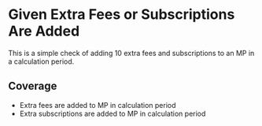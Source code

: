 # Given Extra Fees or Subscriptions Are Added

This is a simple check of adding 10 extra fees and subscriptions to an MP in a calculation period.

## Coverage

- Extra fees are added to MP in calculation period
- Extra subscriptions are added to MP in calculation period
